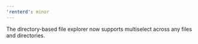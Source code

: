 ```yaml
---
'renterd': minor
---
```


The directory-based file explorer now supports multiselect across any files and directories.
